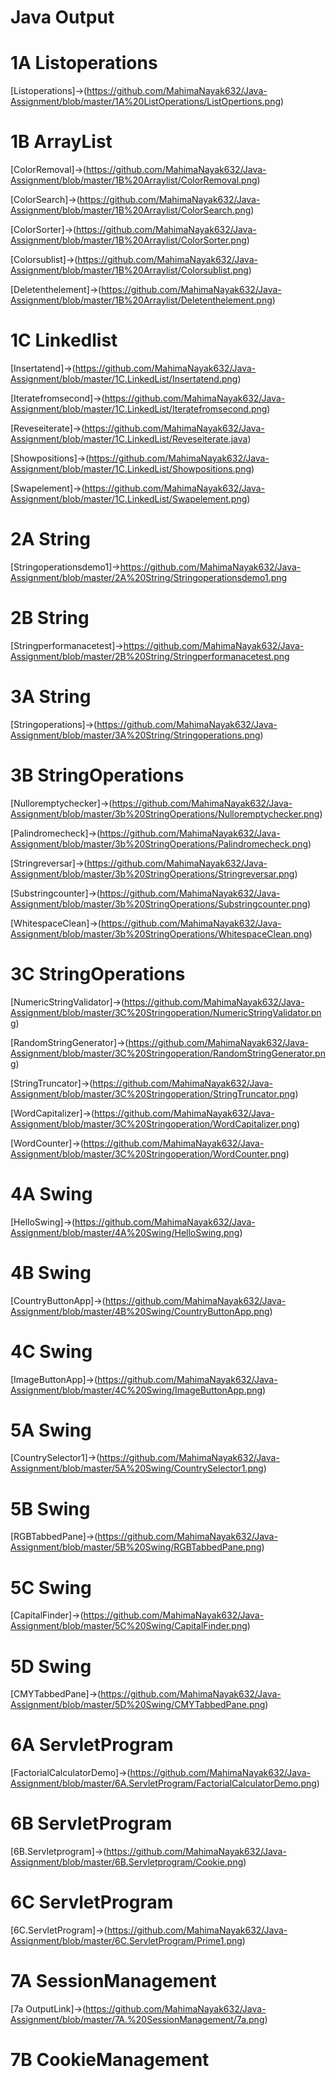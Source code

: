 # Java Output

# 1A Listoperations
[Listoperations]->(https://github.com/MahimaNayak632/Java-Assignment/blob/master/1A%20ListOperations/ListOpertions.png)

# 1B ArrayList
[ColorRemoval]->(https://github.com/MahimaNayak632/Java-Assignment/blob/master/1B%20Arraylist/ColorRemoval.png)

[ColorSearch]->(https://github.com/MahimaNayak632/Java-Assignment/blob/master/1B%20Arraylist/ColorSearch.png)

[ColorSorter]->(https://github.com/MahimaNayak632/Java-Assignment/blob/master/1B%20Arraylist/ColorSorter.png)

[Colorsublist]->(https://github.com/MahimaNayak632/Java-Assignment/blob/master/1B%20Arraylist/Colorsublist.png)

[Deletenthelement]->(https://github.com/MahimaNayak632/Java-Assignment/blob/master/1B%20Arraylist/Deletenthelement.png)

# 1C Linkedlist
[Insertatend]->(https://github.com/MahimaNayak632/Java-Assignment/blob/master/1C.LinkedList/Insertatend.png)

[Iteratefromsecond]->(https://github.com/MahimaNayak632/Java-Assignment/blob/master/1C.LinkedList/Iteratefromsecond.png)

[Reveseiterate]->(https://github.com/MahimaNayak632/Java-Assignment/blob/master/1C.LinkedList/Reveseiterate.java)

[Showpositions]->(https://github.com/MahimaNayak632/Java-Assignment/blob/master/1C.LinkedList/Showpositions.png)

[Swapelement]->(https://github.com/MahimaNayak632/Java-Assignment/blob/master/1C.LinkedList/Swapelement.png)

# 2A String
[Stringoperationsdemo1]->https://github.com/MahimaNayak632/Java-Assignment/blob/master/2A%20String/Stringoperationsdemo1.png

# 2B String
[Stringperformanacetest]->https://github.com/MahimaNayak632/Java-Assignment/blob/master/2B%20String/Stringperformanacetest.png

# 3A String
[Stringoperations]->(https://github.com/MahimaNayak632/Java-Assignment/blob/master/3A%20String/Stringoperations.png)

# 3B StringOperations
[Nulloremptychecker]->(https://github.com/MahimaNayak632/Java-Assignment/blob/master/3b%20StringOperations/Nulloremptychecker.png)

[Palindromecheck]->(https://github.com/MahimaNayak632/Java-Assignment/blob/master/3b%20StringOperations/Palindromecheck.png)

[Stringreversar]->(https://github.com/MahimaNayak632/Java-Assignment/blob/master/3b%20StringOperations/Stringreversar.png)

[Substringcounter]->(https://github.com/MahimaNayak632/Java-Assignment/blob/master/3b%20StringOperations/Substringcounter.png)

[WhitespaceClean]->(https://github.com/MahimaNayak632/Java-Assignment/blob/master/3b%20StringOperations/WhitespaceClean.png)

# 3C StringOperations
[NumericStringValidator]->(https://github.com/MahimaNayak632/Java-Assignment/blob/master/3C%20Stringoperation/NumericStringValidator.png)

[RandomStringGenerator]->(https://github.com/MahimaNayak632/Java-Assignment/blob/master/3C%20Stringoperation/RandomStringGenerator.png)

[StringTruncator]->(https://github.com/MahimaNayak632/Java-Assignment/blob/master/3C%20Stringoperation/StringTruncator.png)

[WordCapitalizer]->(https://github.com/MahimaNayak632/Java-Assignment/blob/master/3C%20Stringoperation/WordCapitalizer.png)

[WordCounter]->(https://github.com/MahimaNayak632/Java-Assignment/blob/master/3C%20Stringoperation/WordCounter.png)

# 4A Swing
[HelloSwing]->(https://github.com/MahimaNayak632/Java-Assignment/blob/master/4A%20Swing/HelloSwing.png)

# 4B Swing
[CountryButtonApp]->(https://github.com/MahimaNayak632/Java-Assignment/blob/master/4B%20Swing/CountryButtonApp.png)

# 4C Swing
[ImageButtonApp]->(https://github.com/MahimaNayak632/Java-Assignment/blob/master/4C%20Swing/ImageButtonApp.png)

# 5A Swing
[CountrySelector1]->(https://github.com/MahimaNayak632/Java-Assignment/blob/master/5A%20Swing/CountrySelector1.png)

# 5B Swing
[RGBTabbedPane]->(https://github.com/MahimaNayak632/Java-Assignment/blob/master/5B%20Swing/RGBTabbedPane.png)

# 5C Swing
[CapitalFinder]->(https://github.com/MahimaNayak632/Java-Assignment/blob/master/5C%20Swing/CapitalFinder.png)

# 5D Swing
[CMYTabbedPane]->(https://github.com/MahimaNayak632/Java-Assignment/blob/master/5D%20Swing/CMYTabbedPane.png)

# 6A ServletProgram
[FactorialCalculatorDemo]->(https://github.com/MahimaNayak632/Java-Assignment/blob/master/6A.ServletProgram/FactorialCalculatorDemo.png)

# 6B ServletProgram
[6B.Servletprogram]->(https://github.com/MahimaNayak632/Java-Assignment/blob/master/6B.Servletprogram/Cookie.png)

# 6C ServletProgram
[6C.ServletProgram]->(https://github.com/MahimaNayak632/Java-Assignment/blob/master/6C.ServletProgram/Prime1.png)

# 7A SessionManagement
[7a OutputLink]->(https://github.com/MahimaNayak632/Java-Assignment/blob/master/7A.%20SessionManagement/7a.png)

# 7B CookieManagement
















